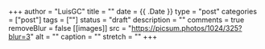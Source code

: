 +++
author = "LuisGC"
title = ""
date = {{ .Date }}
type = "post"
categories = ["post"]
tags = [""]
status = "draft"
description = ""
comments = true
removeBlur = false
[[images]]
  src = "https://picsum.photos/1024/325?blur=3"
  alt = ""
  caption = ""
  stretch = ""
+++
